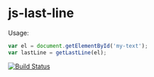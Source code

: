js-last-line
============

Usage:
```javascript
var el = document.getElementById('my-text');
var lastLine = getLastLine(el);
```

[![Build Status](https://travis-ci.org/Ti-webdev/node-child-process-args.svg?branch=master)](https://travis-ci.org/Ti-webdev/js-last-line)
